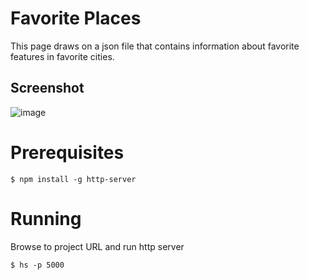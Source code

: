 # Favorite Places

This page draws on a json file that contains information about favorite features in favorite cities.

## Screenshot

![image](https://user-images.githubusercontent.com/47956811/56627538-e0944e80-660b-11e9-9fc2-de8968c63f0d.png)

# Prerequisites

```$ npm install -g http-server```

# Running

Browse to project URL and run http server

```$ hs -p 5000```